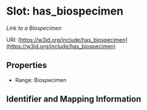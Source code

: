 # Slot: has_biospecimen
_Link to a Biospecimen_


URI: [https://w3id.org/include/has_biospecimen](https://w3id.org/include/has_biospecimen)



<!-- no inheritance hierarchy -->


## Properties

 * Range: Biospecimen



## Identifier and Mapping Information





